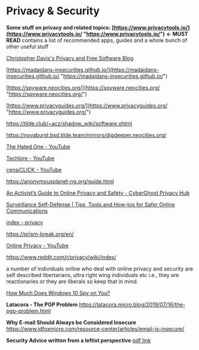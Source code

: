 # Privacy & Security

**Some stuff on privacy and related topics:** **[https://www.privacytools.io/](https://www.privacytools.io/ "https://www.privacytools.io/")** **<- MUST READ** contains a list of recommended apps, guides and a whole bunch of other useful stuff 

[Christopher Davis&#x27;s Privacy and Free Software Blog](https://brainblasted.gitlab.io/used-for-data/ "https://brainblasted.gitlab.io/used-for-data/") 

[https://madaidans-insecurities.github.io/](https://madaidans-insecurities.github.io/ "https://madaidans-insecurities.github.io/") 

[https://spyware.neocities.org/](https://spyware.neocities.org/ "https://spyware.neocities.org/") 

[https://www.privacyguides.org/](https://www.privacyguides.org/ "https://www.privacyguides.org/") 

https://tilde.club/~acz/shadow_wiki/software.xhtml 

https://novaburst.bsd.tilde.team/mirrors/digdeeper.neocities.org/ 

[The Hated One - YouTube](https://www.youtube.com/c/TheHatedOne "https://www.youtube.com/c/TheHatedOne") 

[Techlore - YouTube](https://www.youtube.com/c/Techlore "https://www.youtube.com/c/Techlore") 

[censiCLICK - YouTube](https://www.youtube.com/c/censiCLICK "https://www.youtube.com/c/censiCLICK") 

https://anonymousplanet-ng.org/guide.html 

[An Activist’s Guide to Online Privacy and Safety - CyberGhost Privacy Hub](https://www.cyberghostvpn.com/privacyhub/an-activists-guide-to-online-privacy-and-safety/ "https://www.cyberghostvpn.com/privacyhub/an-activists-guide-to-online-privacy-and-safety/") 

[Surveillance Self-Defense | Tips, Tools and How-tos for Safer Online Communications](https://ssd.eff.org/en#index "https://ssd.eff.org/en#index") 

[index - privacy](https://old.reddit.com/r/privacy/wiki/index "https://old.reddit.com/r/privacy/wiki/index") 

https://prism-break.org/en/ 

[Online Privacy - YouTube](https://www.youtube.com/playlist?list=PL3cu45aM3C2BwSi8Nj5aBWTrbjbHiXxQo "https://www.youtube.com/playlist?list=PL3cu45aM3C2BwSi8Nj5aBWTrbjbHiXxQo") 

https://www.reddit.com/r/privacy/wiki/index/

a number of individuals online who deal with online privacy and security are self described libertarians, ultra right wing individuals etc i.e., they are reactionaries or they are liberals so keep that in mind.

[How Much Does Windows 10 Spy on You?](https://www.groovypost.com/unplugged/how-much-does-windows-10-spy-on-you/ "https://www.groovypost.com/unplugged/how-much-does-windows-10-spy-on-you/") 

**Latacora - The PGP Problem** https://latacora.micro.blog/2019/07/16/the-pgp-problem.html 

**Why E-mail Should Always be Considered Insecure** https://www.jdfoxmicro.com/resource-center/articles/email-is-insecure/ 

**Security Advice written from a leftist perspective** 
[pdf link](https://github.com/Purple-Jack/tech-stuff/blob/main/Security_Advice_v6.pdf)
